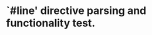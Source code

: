 `#line' directive parsing and functionality test.
==================================================
